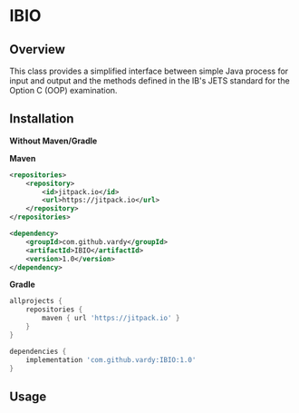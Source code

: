 # IBIO

## Overview

This class provides a simplified interface between
simple Java process for input and output and the methods
defined in the IB's JETS standard for the Option C (OOP)
examination.

## Installation

**Without Maven/Gradle**

**Maven**

```xml
<repositories>
    <repository>
        <id>jitpack.io</id>
        <url>https://jitpack.io</url>
    </repository>
</repositories>

<dependency>
    <groupId>com.github.vardy</groupId>
    <artifactId>IBIO</artifactId>
    <version>1.0</version>
</dependency>
```

**Gradle**

```gradle
allprojects {
    repositories {
        maven { url 'https://jitpack.io' }
    }
}

dependencies {
    implementation 'com.github.vardy:IBIO:1.0'
}
```

## Usage